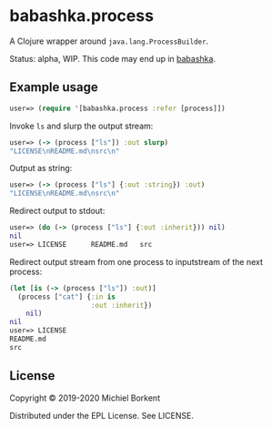 # babashka.process

A Clojure wrapper around `java.lang.ProcessBuilder`.

Status: alpha, WIP. This code may end up in [babashka](https://github.com/borkdude/babashka).

## Example usage

``` clojure
user=> (require '[babashka.process :refer [process]])
```

Invoke `ls` and slurp the output stream:

``` clojure
user=> (-> (process ["ls"]) :out slurp)
"LICENSE\nREADME.md\nsrc\n"
```

Output as string:

``` clojure
user=> (-> (process ["ls"] {:out :string}) :out)
"LICENSE\nREADME.md\nsrc\n"
```

Redirect output to stdout:

``` clojure
user=> (do (-> (process ["ls"] {:out :inherit})) nil)
nil
user=> LICENSE		README.md	src
```

Redirect output stream from one process to inputstream of the next process:

``` clojure
(let [is (-> (process ["ls"]) :out)]
  (process ["cat"] {:in is
                    :out :inherit})
    nil)
nil
user=> LICENSE
README.md
src
```

## License

Copyright © 2019-2020 Michiel Borkent

Distributed under the EPL License. See LICENSE.
